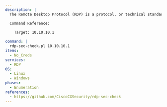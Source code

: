 ```yaml
---
description: |
  The Remote Desktop Protocol (RDP) is a protocol, or technical standard, for using a desktop computer remotely. rdp-sec-check is a Perl script to enumerate security settings of an RDP Service. The following command checks the security settings of the RDP service.

  Command Reference:
    
    Target: 10.10.10.1

command: |
  rdp-sec-check.pl 10.10.10.1
items:
  - No_Creds
services:
  - RDP
OS:
  - Linux
  - Windows
phases:
  - Enumeration
references:
  - https://github.com/CiscoCXSecurity/rdp-sec-check
---
```

